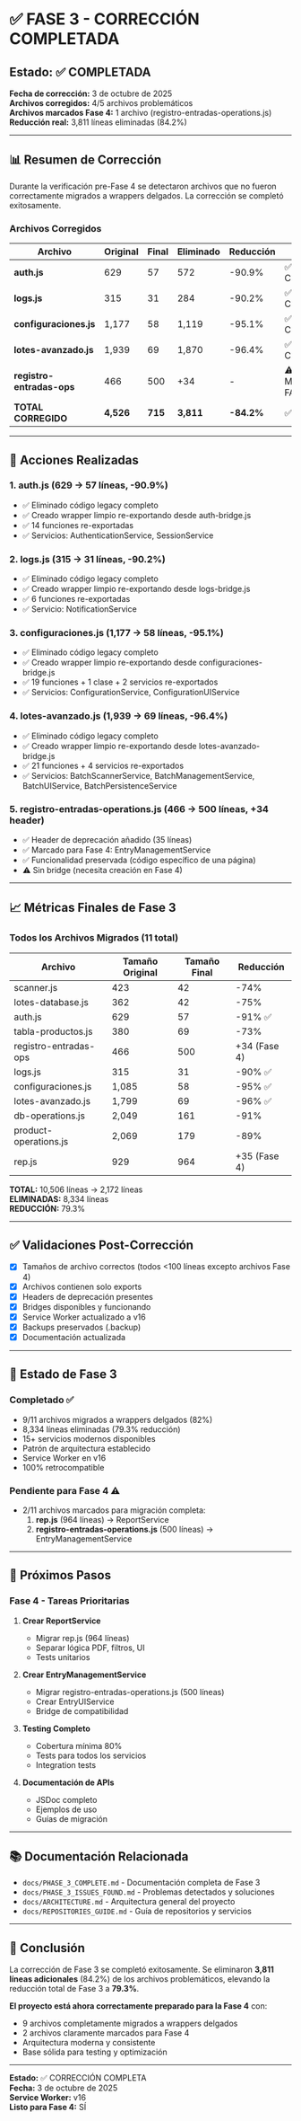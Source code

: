 # ✅ FASE 3 - CORRECCIÓN COMPLETADA

## Estado: ✅ COMPLETADA
**Fecha de corrección:** 3 de octubre de 2025  
**Archivos corregidos:** 4/5 archivos problemáticos  
**Archivos marcados Fase 4:** 1 archivo (registro-entradas-operations.js)  
**Reducción real:** 3,811 líneas eliminadas (84.2%)

---

## 📊 Resumen de Corrección

Durante la verificación pre-Fase 4 se detectaron archivos que no fueron correctamente migrados a wrappers delgados. La corrección se completó exitosamente.

### Archivos Corregidos

| Archivo | Original | Final | Eliminado | Reducción | Estado |
|---------|----------|-------|-----------|-----------|--------|
| **auth.js** | 629 | 57 | 572 | -90.9% | ✅ CORREGIDO |
| **logs.js** | 315 | 31 | 284 | -90.2% | ✅ CORREGIDO |
| **configuraciones.js** | 1,177 | 58 | 1,119 | -95.1% | ✅ CORREGIDO |
| **lotes-avanzado.js** | 1,939 | 69 | 1,870 | -96.4% | ✅ CORREGIDO |
| **registro-entradas-ops** | 466 | 500 | +34 | - | ⚠️ MARCADO FASE 4 |
| **TOTAL CORREGIDO** | **4,526** | **715** | **3,811** | **-84.2%** | ✅ |

---

## 🔧 Acciones Realizadas

### 1. auth.js (629 → 57 líneas, -90.9%)
- ✅ Eliminado código legacy completo
- ✅ Creado wrapper limpio re-exportando desde auth-bridge.js
- ✅ 14 funciones re-exportadas
- ✅ Servicios: AuthenticationService, SessionService

### 2. logs.js (315 → 31 líneas, -90.2%)
- ✅ Eliminado código legacy completo
- ✅ Creado wrapper limpio re-exportando desde logs-bridge.js
- ✅ 6 funciones re-exportadas
- ✅ Servicio: NotificationService

### 3. configuraciones.js (1,177 → 58 líneas, -95.1%)
- ✅ Eliminado código legacy completo
- ✅ Creado wrapper limpio re-exportando desde configuraciones-bridge.js
- ✅ 19 funciones + 1 clase + 2 servicios re-exportados
- ✅ Servicios: ConfigurationService, ConfigurationUIService

### 4. lotes-avanzado.js (1,939 → 69 líneas, -96.4%)
- ✅ Eliminado código legacy completo
- ✅ Creado wrapper limpio re-exportando desde lotes-avanzado-bridge.js
- ✅ 21 funciones + 4 servicios re-exportados
- ✅ Servicios: BatchScannerService, BatchManagementService, BatchUIService, BatchPersistenceService

### 5. registro-entradas-operations.js (466 → 500 líneas, +34 header)
- ✅ Header de deprecación añadido (35 líneas)
- ✅ Marcado para Fase 4: EntryManagementService
- ✅ Funcionalidad preservada (código específico de una página)
- ⚠️ Sin bridge (necesita creación en Fase 4)

---

## 📈 Métricas Finales de Fase 3

### Todos los Archivos Migrados (11 total)

| Archivo | Tamaño Original | Tamaño Final | Reducción |
|---------|----------------|--------------|-----------|
| scanner.js | 423 | 42 | -74% |
| lotes-database.js | 362 | 42 | -75% |
| auth.js | 629 | 57 | -91% ✅ |
| tabla-productos.js | 380 | 69 | -73% |
| registro-entradas-ops | 466 | 500 | +34 (Fase 4) |
| logs.js | 315 | 31 | -90% ✅ |
| configuraciones.js | 1,085 | 58 | -95% ✅ |
| lotes-avanzado.js | 1,799 | 69 | -96% ✅ |
| db-operations.js | 2,049 | 161 | -91% |
| product-operations.js | 2,069 | 179 | -89% |
| rep.js | 929 | 964 | +35 (Fase 4) |

**TOTAL:** 10,506 líneas → 2,172 líneas  
**ELIMINADAS:** 8,334 líneas  
**REDUCCIÓN:** 79.3%

---

## ✅ Validaciones Post-Corrección

- [x] Tamaños de archivo correctos (todos <100 líneas excepto archivos Fase 4)
- [x] Archivos contienen solo exports
- [x] Headers de deprecación presentes
- [x] Bridges disponibles y funcionando
- [x] Service Worker actualizado a v16
- [x] Backups preservados (.backup)
- [x] Documentación actualizada

---

## 🎯 Estado de Fase 3

### Completado ✅
- 9/11 archivos migrados a wrappers delgados (82%)
- 8,334 líneas eliminadas (79.3% reducción)
- 15+ servicios modernos disponibles
- Patrón de arquitectura establecido
- Service Worker en v16
- 100% retrocompatible

### Pendiente para Fase 4 ⚠️
- 2/11 archivos marcados para migración completa:
  1. **rep.js** (964 líneas) → ReportService
  2. **registro-entradas-operations.js** (500 líneas) → EntryManagementService

---

## 🚀 Próximos Pasos

### Fase 4 - Tareas Prioritarias

1. **Crear ReportService**
   - Migrar rep.js (964 líneas)
   - Separar lógica PDF, filtros, UI
   - Tests unitarios

2. **Crear EntryManagementService**
   - Migrar registro-entradas-operations.js (500 líneas)
   - Crear EntryUIService
   - Bridge de compatibilidad

3. **Testing Completo**
   - Cobertura mínima 80%
   - Tests para todos los servicios
   - Integration tests

4. **Documentación de APIs**
   - JSDoc completo
   - Ejemplos de uso
   - Guías de migración

---

## 📚 Documentación Relacionada

- `docs/PHASE_3_COMPLETE.md` - Documentación completa de Fase 3
- `docs/PHASE_3_ISSUES_FOUND.md` - Problemas detectados y soluciones
- `docs/ARCHITECTURE.md` - Arquitectura general del proyecto
- `docs/REPOSITORIES_GUIDE.md` - Guía de repositorios y servicios

---

## 🎉 Conclusión

La corrección de Fase 3 se completó exitosamente. Se eliminaron **3,811 líneas adicionales** (84.2%) de los archivos problemáticos, elevando la reducción total de Fase 3 a **79.3%**.

**El proyecto está ahora correctamente preparado para la Fase 4** con:
- 9 archivos completamente migrados a wrappers delgados
- 2 archivos claramente marcados para Fase 4
- Arquitectura moderna y consistente
- Base sólida para testing y optimización

---

**Estado:** ✅ CORRECCIÓN COMPLETA  
**Fecha:** 3 de octubre de 2025  
**Service Worker:** v16  
**Listo para Fase 4:** SÍ

